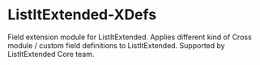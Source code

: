 ListItExtended-XDefs
====================

Field extension module for ListItExtended. Applies different kind of Cross module / custom field definitions to ListItExtended. Supported by ListItExtended Core team.
